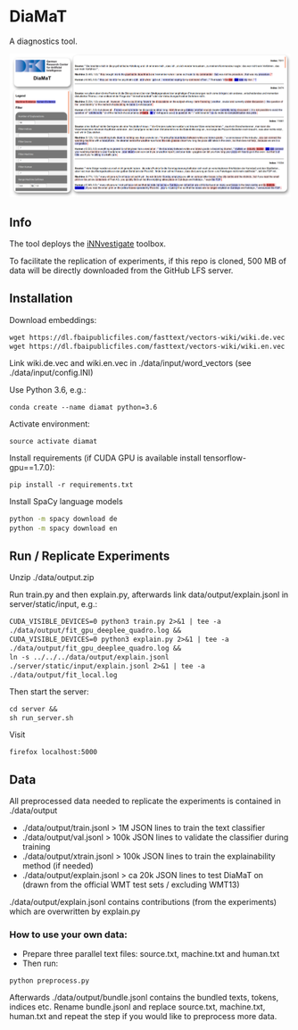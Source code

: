 # DiaMaT
A diagnostics tool. 

![screenshot](https://github.com/DFKI-NLP/diamat/blob/master/resources/screenshot.png)

## Info 
The tool deploys the [iNNvestigate](https://github.com/albermax/innvestigate) toolbox.

To facilitate the replication of experiments, if this repo is cloned, 500 MB of data will be directly downloaded from the GitHub LFS server.  

## Installation 
Download embeddings:
```
wget https://dl.fbaipublicfiles.com/fasttext/vectors-wiki/wiki.de.vec
wget https://dl.fbaipublicfiles.com/fasttext/vectors-wiki/wiki.en.vec
```
Link wiki.de.vec and wiki.en.vec in ./data/input/word_vectors (see ./data/input/config.INI)

Use Python 3.6, e.g.:
```
conda create --name diamat python=3.6
```
Activate environment:
```
source activate diamat
```

Install requirements (if CUDA GPU is available install tensorflow-gpu==1.7.0):

``` 
pip install -r requirements.txt
```

Install SpaCy language models

```bash
python -m spacy download de
python -m spacy download en
```

## Run / Replicate Experiments
Unzip ./data/output.zip

Run train.py and then explain.py, afterwards link data/output/explain.jsonl in server/static/input, e.g.:
```
CUDA_VISIBLE_DEVICES=0 python3 train.py 2>&1 | tee -a ./data/output/fit_gpu_deeplee_quadro.log &&
CUDA_VISIBLE_DEVICES=0 python3 explain.py 2>&1 | tee -a ./data/output/fit_gpu_deeplee_quadro.log &&
ln -s ../../../data/output/explain.jsonl ./server/static/input/explain.jsonl 2>&1 | tee -a ./data/output/fit_local.log
```
Then start the server:
```
cd server &&
sh run_server.sh
```
Visit 
```
firefox localhost:5000
```

## Data 
All preprocessed data needed to replicate the experiments is contained in ./data/output
- ./data/output/train.jsonl > 1M JSON lines to train the text classifier
- ./data/output/val.jsonl > 100k JSON lines to validate the classifier during training
- ./data/output/xtrain.jsonl > 100k JSON lines to train the explainability method (if needed)
- ./data/output/explain.jsonl > ca 20k JSON lines to test DiaMaT on (drawn from the official WMT test sets / excluding WMT13)

./data/output/explain.jsonl contains contributions (from the experiments) which are overwritten by explain.py 

### How to use your own data: 
- Prepare three parallel text files: source.txt, machine.txt and human.txt
- Then run:
```
python preprocess.py
```
Afterwards ./data/output/bundle.jsonl contains the bundled texts, tokens, indices etc. Rename bundle.jsonl and replace source.txt, machine.txt, human.txt and repeat the step if you would like to preprocess more data.
 
